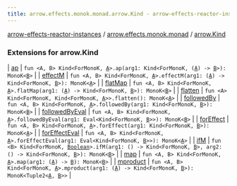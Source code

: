 ```yaml
---
title: arrow.effects.monok.monad.arrow.Kind - arrow-effects-reactor-instances
---
```


[arrow-effects-reactor-instances](../../index.html) / [arrow.effects.monok.monad](../index.html) / [arrow.Kind](./index.html)

### Extensions for arrow.Kind

| [ap](ap.html) | `fun <A, B> Kind<ForMonoK, `[`A`](ap.html#A)`>.ap(arg1: Kind<ForMonoK, (`[`A`](ap.html#A)`) -> `[`B`](ap.html#B)`>): MonoK<`[`B`](ap.html#B)`>` |
| [effectM](effect-m.html) | `fun <A, B> Kind<ForMonoK, `[`A`](effect-m.html#A)`>.effectM(arg1: (`[`A`](effect-m.html#A)`) -> Kind<ForMonoK, `[`B`](effect-m.html#B)`>): MonoK<`[`A`](effect-m.html#A)`>` |
| [flatMap](flat-map.html) | `fun <A, B> Kind<ForMonoK, `[`A`](flat-map.html#A)`>.flatMap(arg1: (`[`A`](flat-map.html#A)`) -> Kind<ForMonoK, `[`B`](flat-map.html#B)`>): MonoK<`[`B`](flat-map.html#B)`>` |
| [flatten](flatten.html) | `fun <A> Kind<ForMonoK, Kind<ForMonoK, `[`A`](flatten.html#A)`>>.flatten(): MonoK<`[`A`](flatten.html#A)`>` |
| [followedBy](followed-by.html) | `fun <A, B> Kind<ForMonoK, `[`A`](followed-by.html#A)`>.followedBy(arg1: Kind<ForMonoK, `[`B`](followed-by.html#B)`>): MonoK<`[`B`](followed-by.html#B)`>` |
| [followedByEval](followed-by-eval.html) | `fun <A, B> Kind<ForMonoK, `[`A`](followed-by-eval.html#A)`>.followedByEval(arg1: Eval<Kind<ForMonoK, `[`B`](followed-by-eval.html#B)`>>): MonoK<`[`B`](followed-by-eval.html#B)`>` |
| [forEffect](for-effect.html) | `fun <A, B> Kind<ForMonoK, `[`A`](for-effect.html#A)`>.forEffect(arg1: Kind<ForMonoK, `[`B`](for-effect.html#B)`>): MonoK<`[`A`](for-effect.html#A)`>` |
| [forEffectEval](for-effect-eval.html) | `fun <A, B> Kind<ForMonoK, `[`A`](for-effect-eval.html#A)`>.forEffectEval(arg1: Eval<Kind<ForMonoK, `[`B`](for-effect-eval.html#B)`>>): MonoK<`[`A`](for-effect-eval.html#A)`>` |
| [ifM](if-m.html) | `fun <B> Kind<ForMonoK, `[`Boolean`](https://kotlinlang.org/api/latest/jvm/stdlib/kotlin/-boolean/index.html)`>.ifM(arg1: () -> Kind<ForMonoK, `[`B`](if-m.html#B)`>, arg2: () -> Kind<ForMonoK, `[`B`](if-m.html#B)`>): MonoK<`[`B`](if-m.html#B)`>` |
| [map](map.html) | `fun <A, B> Kind<ForMonoK, `[`A`](map.html#A)`>.map(arg1: (`[`A`](map.html#A)`) -> `[`B`](map.html#B)`): MonoK<`[`B`](map.html#B)`>` |
| [mproduct](mproduct.html) | `fun <A, B> Kind<ForMonoK, `[`A`](mproduct.html#A)`>.mproduct(arg1: (`[`A`](mproduct.html#A)`) -> Kind<ForMonoK, `[`B`](mproduct.html#B)`>): MonoK<Tuple2<`[`A`](mproduct.html#A)`, `[`B`](mproduct.html#B)`>>` |

